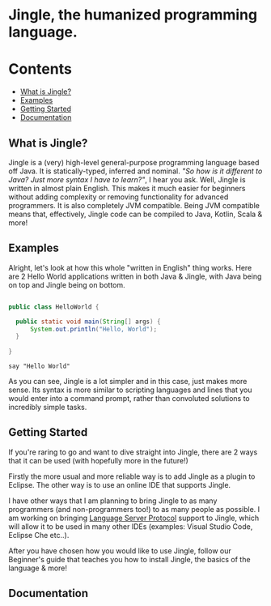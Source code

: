 # Jingle, the humanized programming language. 

# Contents
- [What is Jingle?](https://github.com/jingle-lang/jingle/blob/master/README.md#what-is-jingle)
- [Examples](https://github.com/jingle-lang/jingle/blob/master/README.md#examples)
- [Getting Started](https://github.com/jingle-lang/jingle/blob/master/README.md#getting-started)
- [Documentation](https://github.com/jingle-lang/jingle/blob/master/README.md#documentation)

## What is Jingle?
Jingle is a (very) high-level general-purpose programming language based off Java. It is statically-typed, inferred and nominal. *"So how is it different to Java? Just more syntax I have to learn?"*, I hear you ask. Well, Jingle is written in almost plain English. This makes it much easier for beginners without adding complexity or removing functionality for advanced programmers. It is also completely JVM compatible. Being JVM compatible means that, effectively, Jingle code can be compiled to Java, Kotlin, Scala & more!
## Examples
Alright, let's look at how this whole "written in English" thing works. Here are 2 Hello World applications written in both Java & Jingle, with Java being on top and Jingle being on bottom.

```java

public class HelloWorld {

  public static void main(String[] args) {
      System.out.println("Hello, World");
  }
  
}
```
`say "Hello World"`

As you can see, Jingle is a lot simpler and in this case, just makes more sense. Its syntax is more similar to scripting languages and lines that you would enter into a command prompt, rather than convoluted solutions to incredibly simple tasks.

## Getting Started
If you're raring to go and want to dive straight into Jingle, there are 2 ways that it can be used (with hopefully more in the future!)

Firstly the more usual and more reliable way is to add Jingle as a plugin to Eclipse.
The other way is to use an online IDE that supports Jingle.

I have other ways that I am planning to bring Jingle to as many programmers (and non-programmers too!) to as many people as possible. I am working on bringing [Language Server Protocol](https://github.com/Microsoft/language-server-protocol) support to Jingle, which will allow it to be used in many other IDEs (examples: Visual Studio Code, Eclipse Che etc..).

After you have chosen how you would like to use Jingle, follow our Beginner's guide that teaches you how to install Jingle, the basics of the language & more!

## Documentation

